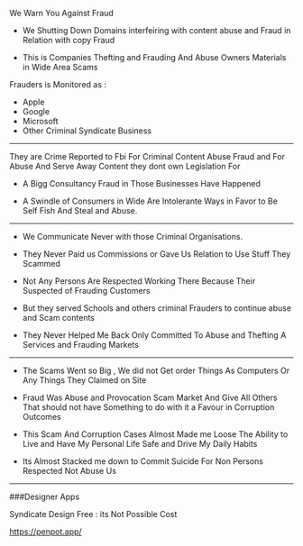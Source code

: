 


We Warn You Against Fraud 

- We Shutting Down Domains
interfeiring with content abuse and Fraud in 
Relation with copy Fraud 

- This is Companies Thefting and Frauding
And Abuse Owners Materials in Wide Area Scams

Frauders is Monitored as :
- Apple 
- Google
- Microsoft
- Other Criminal Syndicate Business 


--------

They are Crime Reported to Fbi For 
Criminal Content Abuse Fraud and
For Abuse And Serve Away Content they 
dont own Legislation For


- A Bigg Consultancy Fraud in Those Businesses
Have Happened

- A Swindle of Consumers in Wide Are
 Intolerante Ways in Favor to Be Self Fish
And Steal and Abuse.


-------

- We Communicate Never with those
 Criminal Organisations.

- They Never Paid us Commissions or Gave Us 
Relation to Use Stuff They Scammed

- Not Any Persons Are Respected Working There
Because Their Suspected of Frauding Customers

- But they served Schools and others criminal
Frauders to continue abuse and Scam contents

- They Never Helped Me Back Only Committed 
To Abuse and Thefting A Services and Frauding
Markets

-------------

- The Scams Went so Big ,
 We did not Get order Things As Computers
Or Any Things They Claimed on Site 

- Fraud Was Abuse and Provocation Scam Market
And Give All Others That should not have
Something to do with it a Favour in Corruption
Outcomes 


- This Scam And Corruption Cases Almost
Made me Loose The Ability to Live and
Have My Personal Life Safe
and Drive My Daily Habits

- Its Almost Stacked me down to Commit Suicide
For Non Persons Respected Not Abuse Us

------------


###Designer Apps 

Syndicate Design Free : its Not Possible Cost

https://penpot.app/

